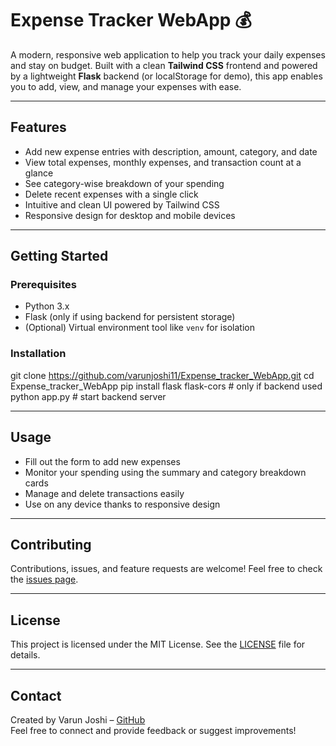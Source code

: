 # Expense Tracker WebApp 💰

A modern, responsive web application to help you track your daily expenses and stay on budget. Built with a clean **Tailwind CSS** frontend and powered by a lightweight **Flask** backend (or localStorage for demo), this app enables you to add, view, and manage your expenses with ease.

---

## Features

- Add new expense entries with description, amount, category, and date  
- View total expenses, monthly expenses, and transaction count at a glance  
- See category-wise breakdown of your spending  
- Delete recent expenses with a single click  
- Intuitive and clean UI powered by Tailwind CSS  
- Responsive design for desktop and mobile devices  

---

## Getting Started

### Prerequisites

- Python 3.x  
- Flask (only if using backend for persistent storage)  
- (Optional) Virtual environment tool like `venv` for isolation

### Installation
git clone https://github.com/varunjoshi11/Expense_tracker_WebApp.git
cd Expense_tracker_WebApp
pip install flask flask-cors # only if backend used
python app.py # start backend server


---

## Usage

- Fill out the form to add new expenses  
- Monitor your spending using the summary and category breakdown cards  
- Manage and delete transactions easily  
- Use on any device thanks to responsive design  

---

## Contributing

Contributions, issues, and feature requests are welcome! Feel free to check the [issues page](https://github.com/varunjoshi11/Expense_tracker_WebApp/issues).

---

## License

This project is licensed under the MIT License. See the [LICENSE](LICENSE) file for details.

---

## Contact

Created by Varun Joshi – [GitHub](https://github.com/varunjoshi11)  
Feel free to connect and provide feedback or suggest improvements!


